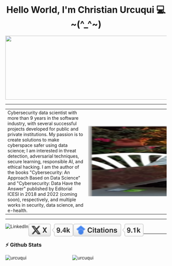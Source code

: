 <h1 align="center"> Hello World, I'm Christian Urcuqui 💻~(^_^~) </h1>
<p align="center">

<img id="mdt_13" src="https://bl6pap003files.storage.live.com/y4pP11jNe8iEnOrBiP-AKbKwTC1YbkndkioEJUu5YCJbFEYRJjFHwJOl-hamYsQUqqg4XHXyVfHbAz81_qgH2WChcgS5anyxb5qW4LGR0dLvbTKyveRbCmupS8ZVmgirGV3LAbZfGot1_r3EGdfT7Dy3AK1IydZoU6RMwrwmSwLUK8/LinkedIn_banner.png?psid=1&width=500&height=250" class="img-banner"  align="center" width="530" height="200" >

</p>

***
<table style="width: 100%" cellspacing="0" cellpadding="0">
   <colgroup>
       <col style="width: 50%;">
       <col style="width: 50%;">
   </colgroup>  
   <tr>
         <td>
  Cybersecurity data scientist with more than 9 years in the software industry, with several successful projects developed for public and private institutions. My passion is to create solutions to make cyberspace safer using data science; I am interested in threat detection, adversarial techniques, secure learning, responsible AI, and ethical hacking. I am the author of the books "Cybersecurity: An Approach Based on Data Science" and "Cybersecurity: Data Have the Answer" published by Editorial ICESI in 2018 and 2022 (coming soon), respectively, and multiple works in security, data science, and e-health.
         </td>
         <td style="width: 80%;">
           <img src=https://github.com/urcuqui/urcuqui/blob/main/cat.png?raw=true" width="1000" height="220" style="max-width: 500%;">
         </td>
  </tr>  
</table>

***

<p align="center">

<a href="https://www.linkedin.com/in/christianurcuqui/?locale=en_US"  rel="nofollow"><img src="https://img.shields.io/badge/linkedin-%230077B5.svg?&style=for-the-badge&logo=linkedin&logoColor=white" align="left" alt="LinkedIn"/></a>
  
<a href="https://twitter.com/ulcamilo" rel="nofollow"><img src="https://github.com/terrytangyuan/terrytangyuan/raw/master/imgs/twitter.svg" align="left" alt="Twitter" style="max-width: 100%;"></a>
  
<a href="https://scholar.google.es/citations?user=q6dRgYIAAAAJ&hl=us" rel="nofollow"><img align="left" src="https://github.com//terrytangyuan/terrytangyuan/raw/master/imgs/citations.svg" alt="Citations" style="max-width: 100%;"></a>
  
</p>
<br>
<hr>

<!--
**urcuqui/urcuqui** is a ✨ _special_ ✨ repository because its `README.md` (this file) appears on your GitHub profile.

Here are some ideas to get you started:

- 🔭 I’m currently working on ...
- 🌱 I’m currently learning ...
- 👯 I’m looking to collaborate on ...
- 🤔 I’m looking for help with ...
- 💬 Ask me about ...
- 📫 How to reach me: ...
- 😄 Pronouns: ...
- ⚡ Fun fact: ...
-->
### :zap: Github Stats


<p>
&nbsp;<img align="left" src="https://github-readme-stats.vercel.app/api?username=urcuqui&show_icons=true&theme=chartreuse-dark&include_all_commits=true" alt="urcuqui" width="40%">

<img src="https://github-readme-stats.vercel.app/api/top-langs?username=urcuqui&show_icons=true&theme=react&include_all_commits=true&layout=compact" alt="urcuqui" width="37%">
</p>
<br>



